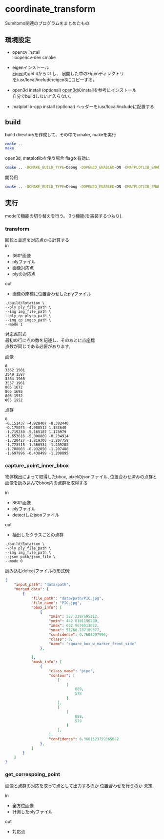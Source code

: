 # coordinate_transform
Sumitomo関連のプログラムをまとめたもの


## 環境設定
- opencv install  
libopencv-dev cmake

- eigenインストール  
[Eigen](https://eigen.tuxfamily.org/index.php?title=Main_Page)のget itからDLし、 展開した中のEigenディレクトリを/usr/local/include/eigen3にコピーする。

- open3d install (optional)
[open3d](http://www.open3d.org/docs/release/getting_started.html)のinstallを参考にインストール  
自分でbuildしないと入らない。

- matplotlib-cpp install (optional)
ヘッダーを/usr/local/includeに配置する  



## build
build directoryを作成して、その中でcmake, makeを実行  

```bash
cmake ..
make
```

open3d, matplotlibを使う場合 flagを有効に
```bash
cmake .. -DCMAKE_BUILD_TYPE=Debug -DOPEN3D_ENABLED=ON -DMATPLOTLIB_ENABLED=ON
```

開発用
```bash
cmake .. -DCMAKE_BUILD_TYPE=Debug -DOPEN3D_ENABLED=ON -DMATPLOTLIB_ENABLED=ON -DCMAKE_EXPORT_COMPILE_COMMANDS=1
```

## 実行
modeで機能の切り替えを行う。
3つ機能(を実装するつもり).


### transform
回転と並進を対応点から計算する  
in  
- 360°画像
- plyファイル
- 画像対応点
- plyの対応点

out  
- 画像の座標に位置合わせしたplyファイル

```
./build/Rotation \
--ply ply_file_path \
--img img_file_path \
--ply_cp plycp_path \
--img_cp imgcp_path \
--mode 1
```

対応点形式  
最初の行に点の数を記述し、そのあとに点座標  
点数が同じである必要があります。



画像
```
8
3362 1581
3549 1587
3364 1966
3557 1961
806 1672
866 1695
806 1952
865 1952
```
点群
```
8
-0.151437 -4.928407 -0.302440
-0.175075 -4.988512 1.183640
-1.719230 -5.165187 1.178979
-1.653616 -5.008869 -0.234914
-1.720427 -1.819300 -1.207758
-1.723518 -1.366534 -1.209202
-1.708083 -0.932050 -1.207408
-1.697996 -0.438499 -1.208895
```


### capture_point_inner_bbox
物体検出によって取得したbbox, pixelのjsonファイル, 位置合わせ済みの点群と画像を読み込んでbbox内の点群を取得する

in  
- 360°画像
- plyファイル
- detectしたjsonファイル

out  
- 抽出したクラスごとの点群

```
./build/Rotation \
--ply ply_file_path \
--img img_file_path \
--json path/json_file \
--mode 0
```

読み込むdetectファイルの形式例: 
```json
{
    "input_path": "data/path",
    "merged_data": [
        {
            "file_path": "data/path/PIC.jpg",
            "file_name": "PIC.jpg",
            "bbox_info": [
                {
                    "xmin": 527.2387695312,
                    "ymin": 442.8101196289,
                    "xmax": 632.9676513672,
                    "ymax": 51760.787109377,
                    "confidence": 0.7604297996,
                    "class": 9,
                    "name": "square_box_w_marker_front_side"
                },
 
            ],
            "mask_info": [
                {
                    "class_name": "pipe",
                    "contour": [
                        [
                            [
                                889,
                                578
                            ]
                        ],
                        [
                            [
                                888,
                                579
                            ]
                        ],
                    ],
                    "confidence": 0.3661523759365082
                },
            ]
        }
    ]
}

```



### get_correspoing_point
画像と点群の対応を取って点として出力するのか 位置合わせを行うのか 未定.

in
- 全方位画像
- 計測したplyファイル

out
- 対応点



